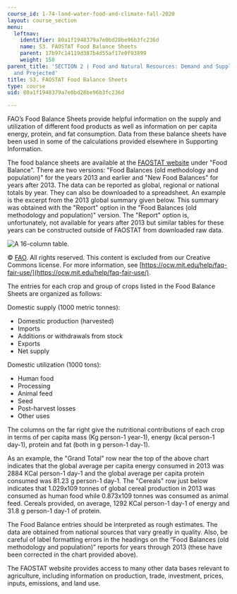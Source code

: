 ```yaml
---
course_id: 1-74-land-water-food-and-climate-fall-2020
layout: course_section
menu:
  leftnav:
    identifier: 80a1f1948379a7e0bd28be96b3fc236d
    name: S3. FAOSTAT Food Balance Sheets
    parent: 17b97c14119d387b4d55af17e0f93899
    weight: 150
parent_title: 'SECTION 2 | Food and Natural Resources: Demand and Supply, Current
  and Projected'
title: S3. FAOSTAT Food Balance Sheets
type: course
uid: 80a1f1948379a7e0bd28be96b3fc236d

---
```


FAO’s Food Balance Sheets provide helpful information on the supply and utilization of different food products as well as information on per capita energy, protein, and fat consumption. Data from these balance sheets have been used in some of the calculations provided elsewhere in Supporting Information.

The food balance sheets are available at the [FAOSTAT website](http://www.fao.org/faostat/en/#data) under "Food Balance". There are two versions: "Food Balances (old methodology and population)" for the years 2013 and earlier and "New Food Balances" for years after 2013. The data can be reported as global, regional or national totals by year. They can also be downloaded to a spreadsheet. An example is the excerpt from the 2013 global summary given below. This summary was obtained with the "Report" option in the "Food Balances (old methodology and population)" version. The "Report" option is, unfortunately, not available for years after 2013 but similar tables for these years can be constructed outside of FAOSTAT from downloaded raw data.

![A 16-column table.](/coursemedia/1-74-land-water-food-and-climate-fall-2020/4e93ca7a178ffc94d482958cfbcc9419_S3_table.jpg)

© [FAO](http://www.fao.org). All rights reserved. This content is excluded from our Creative Commons license. For more information, see [https://ocw.mit.edu/help/faq-fair-use/](https://ocw.mit.edu/help/faq-fair-use/).

The entries for each crop and group of crops listed in the Food Balance Sheets are organized as follows:

Domestic supply (1000 metric tonnes):           

*   Domestic production (harvested)
*   Imports
*   Additions or withdrawals from stock
*   Exports
*   Net supply

Domestic utilization (1000 tons):

*   Human food
*   Processing
*   Animal feed
*   Seed
*   Post-harvest losses
*   Other uses

The columns on the far right give the nutritional contributions of each crop in terms of per capita mass (Kg person\-1 year\-1), energy (kcal person\-1 day\-1), protein and fat (both in g person\-1 day\-1).

As an example, the "Grand Total" row near the top of the above chart indicates that the global average per capita energy consumed in 2013 was 2884 KCal person-1 day-1 and the global average per capita protein consumed was 81.23 g person\-1 day\-1. The "Cereals" row just below indicates that 1.029x109 tonnes of global cereal production in 2013 was consumed as human food while 0.873x109 tonnes was consumed as animal feed. Cereals provided, on average, 1292 KCal person\-1 day\-1 of energy and 31.8 g person\-1 day\-1 of protein. 

The Food Balance entries should be interpreted as rough estimates. The data are obtained from national sources that vary greatly in quality. Also, be careful of label formatting errors in the headings on the “Food Balances (old methodology and population)” reports for years through 2013 (these have been corrected in the chart provided above).

The FAOSTAT website provides access to many other data bases relevant to agriculture, including information on production, trade, investment, prices, inputs, emissions, and land use.